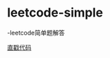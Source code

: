 # leetcode-simple

-leetcode简单题解答

[直戳代码](https://github.com/dddkyi/leetcode-simple/tree/master/leetcode/src/main/leetcode/leetcode)
